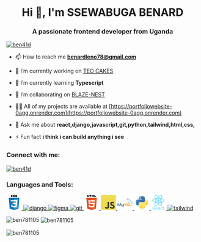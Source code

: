 <h1 align="center">Hi 👋, I'm SSEWABUGA BENARD</h1>
<h3 align="center">A passionate frontend developer from Uganda</h3>



<p align="left"> <a href="https://twitter.com/ben41d" target="blank"><img src="https://img.shields.io/twitter/follow/ben41d?logo=twitter&style=for-the-badge" alt="ben41d" /></a> </p>

- 📫 How to reach me **benardleno78@gmail.com**
  
- 🔭 I’m currently working on [TEO CAKES](https://github.com/ben781105/Teofront)

- 🌱 I’m currently learning **Typescript**

- 👯 I’m  collaborating on [BLAZE-NEST](https://github.com/ben781105/blaze-nest)

- 👨‍💻 All of my projects are available at [https://portfoliowebsite-0agg.onrender.com](https://portfoliowebsite-0agg.onrender.com)

- 💬 Ask me about **react,django,javascript,git,python,tailwind,html,css,**

- ⚡ Fun fact **i think i can build anything i see**

<h3 align="left">Connect with me:</h3>
<p align="left">
<a href="https://twitter.com/ben41d" target="blank"><img align="center" src="https://raw.githubusercontent.com/rahuldkjain/github-profile-readme-generator/master/src/images/icons/Social/twitter.svg" alt="ben41d" height="30" width="40" /></a>
</p>

<h3 align="left">Languages and Tools:</h3>
<p align="left"> <a href="https://www.w3schools.com/css/" target="_blank" rel="noreferrer"> <img src="https://raw.githubusercontent.com/devicons/devicon/master/icons/css3/css3-original-wordmark.svg" alt="css3" width="40" height="40"/> </a> <a href="https://www.djangoproject.com/" target="_blank" rel="noreferrer"> <img src="https://cdn.worldvectorlogo.com/logos/django.svg" alt="django" width="40" height="40"/> </a> <a href="https://www.figma.com/" target="_blank" rel="noreferrer"> <img src="https://www.vectorlogo.zone/logos/figma/figma-icon.svg" alt="figma" width="40" height="40"/> </a> <a href="https://git-scm.com/" target="_blank" rel="noreferrer"> <img src="https://www.vectorlogo.zone/logos/git-scm/git-scm-icon.svg" alt="git" width="40" height="40"/> </a> <a href="https://www.w3.org/html/" target="_blank" rel="noreferrer"> <img src="https://raw.githubusercontent.com/devicons/devicon/master/icons/html5/html5-original-wordmark.svg" alt="html5" width="40" height="40"/> </a> <a href="https://developer.mozilla.org/en-US/docs/Web/JavaScript" target="_blank" rel="noreferrer"> <img src="https://raw.githubusercontent.com/devicons/devicon/master/icons/javascript/javascript-original.svg" alt="javascript" width="40" height="40"/> </a> <a href="https://www.mysql.com/" target="_blank" rel="noreferrer"> <img src="https://raw.githubusercontent.com/devicons/devicon/master/icons/mysql/mysql-original-wordmark.svg" alt="mysql" width="40" height="40"/> </a> <a href="https://www.python.org" target="_blank" rel="noreferrer"> <img src="https://raw.githubusercontent.com/devicons/devicon/master/icons/python/python-original.svg" alt="python" width="40" height="40"/> </a> <a href="https://reactjs.org/" target="_blank" rel="noreferrer"> <img src="https://raw.githubusercontent.com/devicons/devicon/master/icons/react/react-original-wordmark.svg" alt="react" width="40" height="40"/> </a> <a href="https://tailwindcss.com/" target="_blank" rel="noreferrer"> <img src="https://www.vectorlogo.zone/logos/tailwindcss/tailwindcss-icon.svg" alt="tailwind" width="40" height="40"/> </a> </p>

<p><img align="left" src="https://github-readme-stats.vercel.app/api/top-langs?username=ben781105&show_icons=true&locale=en&layout=compact" alt="ben781105" /></p>

<p>&nbsp;<img align="center" src="https://github-readme-stats.vercel.app/api?username=ben781105&show_icons=true&locale=en" alt="ben781105" /></p>

<p><img align="center" src="https://github-readme-streak-stats.herokuapp.com/?user=ben781105&" alt="ben781105" /></p>

